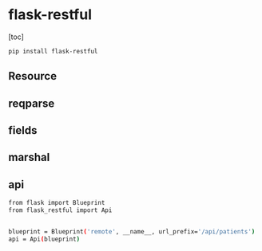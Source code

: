 # flask-restful

[toc]

```bash
pip install flask-restful
```

## Resource

## reqparse

## fields

## marshal

## api

```bash
from flask import Blueprint
from flask_restful import Api


blueprint = Blueprint('remote', __name__, url_prefix='/api/patients')
api = Api(blueprint)

```
